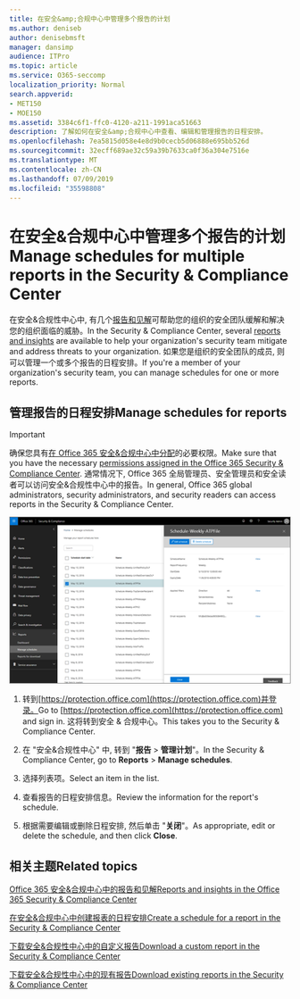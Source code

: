 ```yaml
---
title: 在安全&amp;合规中心中管理多个报告的计划
ms.author: deniseb
author: denisebmsft
manager: dansimp
audience: ITPro
ms.topic: article
ms.service: O365-seccomp
localization_priority: Normal
search.appverid:
- MET150
- MOE150
ms.assetid: 3384c6f1-ffc0-4120-a211-1991aca51663
description: 了解如何在安全&amp;合规中心中查看、编辑和管理报告的日程安排。
ms.openlocfilehash: 7ea5815d058e4e8d9b0cecb5d06888e695bb526d
ms.sourcegitcommit: 32ecff689ae32c59a39b7633ca0f36a304e7516e
ms.translationtype: MT
ms.contentlocale: zh-CN
ms.lasthandoff: 07/09/2019
ms.locfileid: "35598808"
---
```

# <a name="manage-schedules-for-multiple-reports-in-the-security-amp-compliance-center"></a><span data-ttu-id="e4b78-103">在安全&amp;合规中心中管理多个报告的计划</span><span class="sxs-lookup"><span data-stu-id="e4b78-103">Manage schedules for multiple reports in the Security &amp; Compliance Center</span></span>

<span data-ttu-id="e4b78-104">在安全&amp;合规性中心中, 有几个[报告和见解](reports-and-insights-in-security-and-compliance.md)可帮助您的组织的安全团队缓解和解决您的组织面临的威胁。</span><span class="sxs-lookup"><span data-stu-id="e4b78-104">In the Security &amp; Compliance Center, several [reports and insights](reports-and-insights-in-security-and-compliance.md) are available to help your organization's security team mitigate and address threats to your organization.</span></span> <span data-ttu-id="e4b78-105">如果您是组织的安全团队的成员, 则可以管理一个或多个报告的日程安排。</span><span class="sxs-lookup"><span data-stu-id="e4b78-105">If you're a member of your organization's security team, you can manage schedules for one or more reports.</span></span> 
  
## <a name="manage-schedules-for-reports"></a><span data-ttu-id="e4b78-106">管理报告的日程安排</span><span class="sxs-lookup"><span data-stu-id="e4b78-106">Manage schedules for reports</span></span>

> [!IMPORTANT]
> <span data-ttu-id="e4b78-107">确保您具有[在 Office 365 安全&amp;合规中心中分配](permissions-in-the-security-and-compliance-center.md)的必要权限。</span><span class="sxs-lookup"><span data-stu-id="e4b78-107">Make sure that you have the necessary [permissions assigned in the Office 365 Security &amp; Compliance Center](permissions-in-the-security-and-compliance-center.md).</span></span> <span data-ttu-id="e4b78-108">通常情况下, Office 365 全局管理员、安全管理员和安全读者可以访问安全&amp;合规性中心中的报告。</span><span class="sxs-lookup"><span data-stu-id="e4b78-108">In general, Office 365 global administrators, security administrators, and security readers can access reports in the Security &amp; Compliance Center.</span></span> 
  
![在 "安全&amp;合规性中心" 中\> , 选择 "报告管理计划"](media/efa5e2f9-bf73-4f85-acea-f1ca7e2bca5e.png)

1. <span data-ttu-id="e4b78-110">转到[https://protection.office.com](https://protection.office.com)并登录。</span><span class="sxs-lookup"><span data-stu-id="e4b78-110">Go to [https://protection.office.com](https://protection.office.com) and sign in.</span></span> <span data-ttu-id="e4b78-111">这将转到安全 & 合规中心。</span><span class="sxs-lookup"><span data-stu-id="e4b78-111">This takes you to the Security & Compliance Center.</span></span>

2. <span data-ttu-id="e4b78-112">在 "安全&amp;合规性中心" 中, 转到 "**报告** \> **管理计划**"。</span><span class="sxs-lookup"><span data-stu-id="e4b78-112">In the Security &amp; Compliance Center, go to **Reports** \> **Manage schedules**.</span></span>
    
3. <span data-ttu-id="e4b78-113">选择列表项。</span><span class="sxs-lookup"><span data-stu-id="e4b78-113">Select an item in the list.</span></span>
    
4. <span data-ttu-id="e4b78-114">查看报告的日程安排信息。</span><span class="sxs-lookup"><span data-stu-id="e4b78-114">Review the information for the report's schedule.</span></span>
    
5. <span data-ttu-id="e4b78-115">根据需要编辑或删除日程安排, 然后单击 "**关闭**"。</span><span class="sxs-lookup"><span data-stu-id="e4b78-115">As appropriate, edit or delete the schedule, and then click **Close**.</span></span>
    
## <a name="related-topics"></a><span data-ttu-id="e4b78-116">相关主题</span><span class="sxs-lookup"><span data-stu-id="e4b78-116">Related topics</span></span>

[<span data-ttu-id="e4b78-117">Office 365 安全&amp;合规中心中的报告和见解</span><span class="sxs-lookup"><span data-stu-id="e4b78-117">Reports and insights in the Office 365 Security &amp; Compliance Center</span></span>](reports-and-insights-in-security-and-compliance.md)
  
[<span data-ttu-id="e4b78-118">在安全&amp;合规中心中创建报表的日程安排</span><span class="sxs-lookup"><span data-stu-id="e4b78-118">Create a schedule for a report in the Security &amp; Compliance Center</span></span>](create-a-schedule-for-a-report.md)
  
[<span data-ttu-id="e4b78-119">下载安全&amp;合规性中心中的自定义报告</span><span class="sxs-lookup"><span data-stu-id="e4b78-119">Download a custom report in the Security &amp; Compliance Center</span></span>](set-up-and-download-a-custom-report.md)
  
[<span data-ttu-id="e4b78-120">下载安全&amp;合规性中心中的现有报告</span><span class="sxs-lookup"><span data-stu-id="e4b78-120">Download existing reports in the Security &amp; Compliance Center</span></span>](download-existing-reports.md)
  

